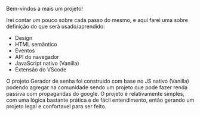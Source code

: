 Bem-vindos a mais um projeto! 

Irei contar um pouco sobre cada passo do mesmo, e aqui farei uma sobre definição do que será usado/aprendido: 

- Design 
- HTML semântico 
- Eventos 
- API do navegador
- JavaScript nativo (Vanilla) 
- Extensão do VScode 

O projeto Gerador de senha foi construido com base no JS nativo (Vanilla) podendo agregar na comunidade sendo um projeto que pode fazer renda passiva com propagandas do google. O projeto é relativamente simples, com uma lógica bastante prática e de fácil entendimento, então gerando um projeto legal e confortavel para ser feito. 
